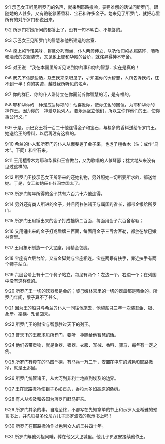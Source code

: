 <a id="1"></a>9:1  示巴女王听见所罗门的名声，就来到耶路撒冷，要用难解的话试问所罗门。跟随她的人甚多，又有骆驼驮著香料、宝石和许多金子。她来见了所罗门，就把心里所有的对所罗门都说出来。  

<a id="2"></a>9:2  所罗门将她所问的都答上了，没有一句不明白、不能答的。  

<a id="3"></a>9:3  示巴女王见所罗门的智慧和他所建造的宫室、  

<a id="4"></a>9:4  席上的珍馐美味、群臣分列而坐、仆人两旁侍立，以及他们的衣服装饰、酒政和酒政的衣服装饰，又见他上耶和华殿的台阶，就诧异得神不守舍。  

<a id="5"></a>9:5  对王说：“我在本国里所听见论到你的事和你的智慧，实在是真的！  

<a id="6"></a>9:6  我先不信那些话，及至我来亲眼见了，才知道你的大智慧，人所告诉我的，还不到一半！你的实迹，越过我所听见的名声。  

<a id="7"></a>9:7  你的群臣、你的仆人常侍立在你面前听你智慧的话，是有福的。  

<a id="8"></a>9:8  耶和华你的　神是应当称颂的！他喜悦你，使你坐他的国位，为耶和华你的　神作王。因为你的　神爱以色列人，要永远坚立他们，所以立你作他们的王，使你秉公行义。”  

<a id="9"></a>9:9  于是，示巴女王将一百二十他连得金子和宝石，与极多的香料送给所罗门王。她送给王的香料，以后再没有这样的。  

<a id="10"></a>9:10  希兰的仆人和所罗门的仆人从俄斐运了金子来，也运了檀香木（注：或作“乌木”。下同）和宝石来。  

<a id="11"></a>9:11  王用檀香木为耶和华殿和王宫做台，又为歌唱的人做琴瑟；犹大地从来没有见过这样的。  

<a id="12"></a>9:12  所罗门王按示巴女王所带来的还她礼物，另外照她一切所要所求的，都送给她。于是，女王和她臣仆转回本国去了。  

<a id="13"></a>9:13  所罗门每年所得的金子共有六百六十六他连得。  

<a id="14"></a>9:14  另外还有商人所进的金子，并且阿拉伯诸王与属国的省长，都带金银给所罗门。  

<a id="15"></a>9:15  所罗门王用锤出来的金子打成挡牌二百面，每面用金子六百舍客勒；  

<a id="16"></a>9:16  又用锤出来的金子打成盾牌三百面，每面用金子三百舍客勒，都放在黎巴嫩林宫里。  

<a id="17"></a>9:17  王用象牙制造一个大宝座，用精金包裹。  

<a id="18"></a>9:18  宝座有六层台阶，又有金脚凳与宝座相连。宝座两旁有扶手，靠近扶手有两个狮子站立。　  

<a id="19"></a>9:19  六层台阶上有十二个狮子站立，每层有两个：左边一个，右边一个；在列国中没有这样做的。  

<a id="20"></a>9:20  所罗门王一切的饮器都是金的；黎巴嫩林宫里的一切的器皿都是精金的。所罗门年间，银子算不了甚么。  

<a id="21"></a>9:21  因为王的船只与希兰的仆人一同往他施去，他施船只三年一次装载金、银、象牙、猿猴、孔雀回来。  

<a id="22"></a>9:22  所罗门王的财宝与智慧胜过天下的列王。  

<a id="23"></a>9:23  普天下的王都求见所罗门，要听　神赐给他智慧的话。  

<a id="24"></a>9:24  他们各带贡物，就是金器、银器、衣服、军械、香料、骡马，每年有一定之例。  

<a id="25"></a>9:25  所罗门有套车的马四千棚，有马兵一万二千，安置在屯车的城邑和耶路撒冷，就是王那里。  

<a id="26"></a>9:26  所罗门统管诸王，从大河到非利士地直到埃及的边界。　  

<a id="27"></a>9:27  王在耶路撒冷使银子多如石头，香柏木多如高原的桑树。  

<a id="28"></a>9:28  有人从埃及和各国为所罗门赶马群来。  

<a id="29"></a>9:29  所罗门其余的事，自始至终，不都写在先知拿单的书上和示罗人亚希雅的预言书上，并先见易多论尼八儿子耶罗波安的默示书上吗？  

<a id="30"></a>9:30  所罗门在耶路撒冷作以色列众人的王共四十年。  

<a id="31"></a>9:31  所罗门与他列祖同睡，葬在他父大卫城里。他儿子罗波安接续他作王。  
